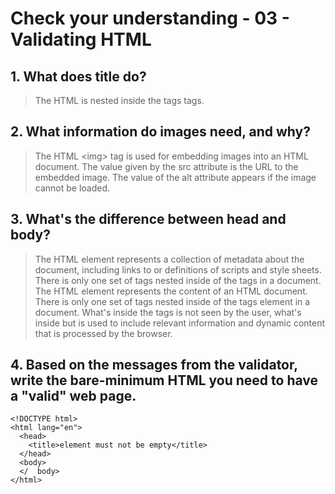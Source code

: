 # Check your understanding - 03 - Validating HTML

## 1. What does title do?
> The HTML <title> element is used for declaring the title, or name, of the HTML document. The title is usually displayed in the browser's title bar (at the top). It is also displayed in browser bookmarks and search results. The title is placed inside the <title> tags </title> is nested inside the <head> tags </head> tags.
## 2. What information do images need, and why?
> The HTML \<img> tag is used for embedding images into an HTML document. The value given by the src attribute is the URL to the embedded image. The value of the alt attribute appears if the image cannot be loaded.
## 3. What's the difference between head and body?
> The HTML <head> element represents a collection of metadata about the document, including links to or definitions of scripts and style sheets. There is only one set of <head> tags </head> nested inside of the <html> tags </html> in a document.
> The HTML <body> element represents the content of an HTML document. There is only one set of <body> tags </body> nested inside of the <html> tags </html> element in a document.
> What's inside the <head> tags </head> is not seen by the user, what's inside but is used to include relevant information and dynamic content that is processed by the browser.

## 4. Based on the messages from the validator, write the bare-minimum HTML you need to have a "valid" web page.
    <!DOCTYPE html>
    <html lang="en">
      <head>
        <title>element must not be empty</title>
      </head>
      <body>
      </  body>
    </html>
